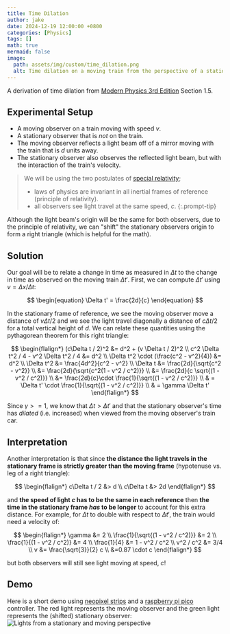 ```yaml
---
title: Time Dilation
author: jake
date: 2024-12-19 12:00:00 +0800
categories: [Physics]
tags: []
math: true
mermaid: false
image:
  path: assets/img/custom/time_dilation.png
  alt: Time dilation on a moving train from the perspective of a stationary observer
---
```


A derivation of time dilation from [Modern Physics 3rd Edition](https://www.cengage.com/c/modern-physics-3e-serway-moses-moyer/9780534493394/) Section 1.5. 

## Experimental Setup
- A moving observer on a train moving with speed $v$.
- A stationary observer that is *not* on the train.
- The moving observer reflects a light beam off of a mirror moving with the train that is $d$ units away.
- The stationary observer also observes the reflected light beam, but with the interaction of the train's velocity.

> We will be using the two postulates of [special relativity](https://en.wikipedia.org/wiki/Special_relativity);
> - laws of physics are invariant in all inertial frames of reference (principle of relativity).
> - all observers see light travel at the same speed, $c$.
{:.prompt-tip}

Although the light beam's origin will be the same for both observers, due to the principle of relativity, we can "shift" the stationary observers origin to form a right triangle (which is helpful for the math).

## Solution
Our goal will be to relate a change in time as measured in $\Delta t$ to the change in time as observed on the moving train $\Delta t'$. First, we can compute $\Delta t'$ using $v = \Delta x / \Delta t$:

$$
\begin{equation}
\Delta t' = \frac{2d}{c}
\end{equation}
$$

In the stationary frame of reference, we see the moving observer move a distance of $v \Delta t / 2$ and we see the light travel diagonally a distance of $c \Delta t / 2$ for a total vertical height of $d$. We can relate these quantities using the pythagorean theorem for this right triangle:

$$
\begin{flalign*}
(c\Delta t / 2)^2 &= d^2 + (v \Delta t / 2)^2 \\
c^2 \Delta t^2 / 4 - v^2 \Delta t^2 / 4 &= d^2 \\
\Delta t^2 \cdot (\frac{c^2 - v^2}{4}) &= d^2 \\
\Delta t^2 &= \frac{4d^2}{c^2 - v^2} \\
\Delta t &= \frac{2d}{\sqrt{c^2 - v^2}} \\
&= \frac{2d}{\sqrt{c^2(1 - v^2 / c^2)}} \\
&= \frac{2d}{c \sqrt{(1 - v^2 / c^2)}} \\ 
&= \frac{2d}{c}\cdot \frac{1}{\sqrt{(1 - v^2 / c^2)}} \\
& = \Delta t' \cdot \frac{1}{\sqrt{(1 - v^2 / c^2)}} \\
& = \gamma \Delta t'
\end{flalign*}
$$

Since $\gamma >= 1$, we know that $\Delta t > \Delta t'$ and that the stationary observer's time has *dilated* (i.e. increased) when viewed from the moving observer's train car. 

## Interpretation
Another interpretation is that since **the distance the light travels in the stationary frame is strictly greater than the moving frame** (hypotenuse vs. leg of a right triangle):

$$
\begin{flalign*}
c\Delta t / 2 &> d \\
c\Delta t &> 2d 
\end{flalign*}
$$

and **the speed of light $c$ has to be the same in each reference** then **the time in the stationary frame *has* to be longer** to account for this extra distance. For example, for $\Delta t$ to double with respect to $\Delta t'$, the train would need a velocity of:

$$
\begin{flalign*}
\gamma &= 2 \\
\frac{1}{\sqrt{(1 - v^2 / c^2)}} &= 2 \\
\frac{1}{(1 - v^2 / c^2)} &= 4 \\
\frac{1}{4} &= 1 - v^2 / c^2 \\
v^2 / c^2 &= 3/4 \\
v &= \frac{\sqrt{3}}{2} c \\
&=0.87 \cdot c
\end{flalign*}
$$

but both observers will still see light moving at speed, $c$!

## Demo
Here is a short demo using [neopixel strips](https://learn.adafruit.com/adafruit-neopixel-uberguide/the-magic-of-neopixels) and a [raspberry pi pico](https://www.raspberrypi.com/documentation/microcontrollers/pico-series.html) controller. The red light represents the moving observer and the green light represents the (shifted) stationary observer:
![Lights from a stationary and moving perspective](assets/video/IMG_1276.gif)
